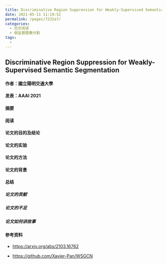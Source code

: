 ```yaml
---
title: Discriminative Region Suppression for Weakly-Supervised Semantic Segmentation
date: 2021-05-11 11:19:52
permalink: /pages/7232a7/
categories:
  - 论文阅读
  - 弱监督图像分割
tags:
  - 
---
```

## Discriminative Region Suppression for Weakly-Supervised Semantic Segmentation

#### 作者：國立陽明交通大學

#### 发表：AAAI 2021

#### 摘要



#### 阅读



#### 论文的目的及结论



#### 论文的实验



#### 论文的方法



#### 论文的背景



#### 总结

##### 论文的贡献

##### 论文的不足

##### 论文如何讲故事

#### 参考资料

- https://arxiv.org/abs/2103.16762

- https://github.com/Xavier-Pan/WSGCN

